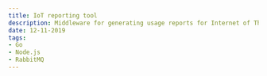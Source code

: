 ```yaml
---
title: IoT reporting tool
description: Middleware for generating usage reports for Internet of Things devices.
date: 12-11-2019
tags:
- Go
- Node.js
- RabbitMQ
---
```

